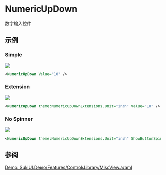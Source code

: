 # NumericUpDown

数字输入控件

## 示例

### Simple

<img src="https://sleekshot.app/api/download/nzfzrV8DgYEh"/>

```xml
<NumericUpDown Value="10" />
```

### Extension

<img src="https://sleekshot.app/api/download/qeEBVOXYPPC2"/>

```xml
<NumericUpDown theme:NumericUpDownExtensions.Unit="inch" Value="10" />
```

### No Spinner

<img src="https://sleekshot.app/api/download/4a9VFYrRaGb2"/>

```xml
<NumericUpDown theme:NumericUpDownExtensions.Unit="inch" ShowButtonSpinner="False" Value="10" />
```

## 参阅

[Demo: SukiUI.Demo/Features/ControlsLibrary/MiscView.axaml](https://github.com/kikipoulet/SukiUI/blob/main/SukiUI.Demo/Features/ControlsLibrary/MiscView.axaml)